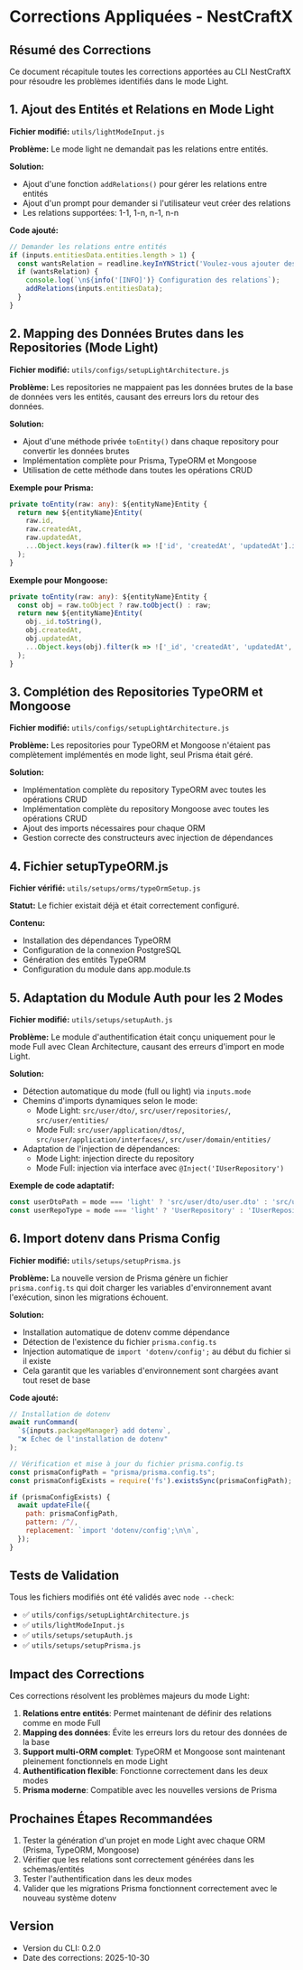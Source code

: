 # Corrections Appliquées - NestCraftX

## Résumé des Corrections

Ce document récapitule toutes les corrections apportées au CLI NestCraftX pour résoudre les problèmes identifiés dans le mode Light.

## 1. Ajout des Entités et Relations en Mode Light

**Fichier modifié:** `utils/lightModeInput.js`

**Problème:** Le mode light ne demandait pas les relations entre entités.

**Solution:**
- Ajout d'une fonction `addRelations()` pour gérer les relations entre entités
- Ajout d'un prompt pour demander si l'utilisateur veut créer des relations
- Les relations supportées: 1-1, 1-n, n-1, n-n

**Code ajouté:**
```javascript
// Demander les relations entre entités
if (inputs.entitiesData.entities.length > 1) {
  const wantsRelation = readline.keyInYNStrict('Voulez-vous ajouter des relations entre entites ?');
  if (wantsRelation) {
    console.log(`\n${info('[INFO]')} Configuration des relations`);
    addRelations(inputs.entitiesData);
  }
}
```

## 2. Mapping des Données Brutes dans les Repositories (Mode Light)

**Fichier modifié:** `utils/configs/setupLightArchitecture.js`

**Problème:** Les repositories ne mappaient pas les données brutes de la base de données vers les entités, causant des erreurs lors du retour des données.

**Solution:**
- Ajout d'une méthode privée `toEntity()` dans chaque repository pour convertir les données brutes
- Implémentation complète pour Prisma, TypeORM et Mongoose
- Utilisation de cette méthode dans toutes les opérations CRUD

**Exemple pour Prisma:**
```typescript
private toEntity(raw: any): ${entityName}Entity {
  return new ${entityName}Entity(
    raw.id,
    raw.createdAt,
    raw.updatedAt,
    ...Object.keys(raw).filter(k => !['id', 'createdAt', 'updatedAt'].includes(k)).map(k => raw[k])
  );
}
```

**Exemple pour Mongoose:**
```typescript
private toEntity(raw: any): ${entityName}Entity {
  const obj = raw.toObject ? raw.toObject() : raw;
  return new ${entityName}Entity(
    obj._id.toString(),
    obj.createdAt,
    obj.updatedAt,
    ...Object.keys(obj).filter(k => !['_id', 'createdAt', 'updatedAt', '__v'].includes(k)).map(k => obj[k])
  );
}
```

## 3. Complétion des Repositories TypeORM et Mongoose

**Fichier modifié:** `utils/configs/setupLightArchitecture.js`

**Problème:** Les repositories pour TypeORM et Mongoose n'étaient pas complètement implémentés en mode light, seul Prisma était géré.

**Solution:**
- Implémentation complète du repository TypeORM avec toutes les opérations CRUD
- Implémentation complète du repository Mongoose avec toutes les opérations CRUD
- Ajout des imports nécessaires pour chaque ORM
- Gestion correcte des constructeurs avec injection de dépendances

## 4. Fichier setupTypeORM.js

**Fichier vérifié:** `utils/setups/orms/typeOrmSetup.js`

**Statut:** Le fichier existait déjà et était correctement configuré.

**Contenu:**
- Installation des dépendances TypeORM
- Configuration de la connexion PostgreSQL
- Génération des entités TypeORM
- Configuration du module dans app.module.ts

## 5. Adaptation du Module Auth pour les 2 Modes

**Fichier modifié:** `utils/setups/setupAuth.js`

**Problème:** Le module d'authentification était conçu uniquement pour le mode Full avec Clean Architecture, causant des erreurs d'import en mode Light.

**Solution:**
- Détection automatique du mode (full ou light) via `inputs.mode`
- Chemins d'imports dynamiques selon le mode:
  - Mode Light: `src/user/dto/`, `src/user/repositories/`, `src/user/entities/`
  - Mode Full: `src/user/application/dtos/`, `src/user/application/interfaces/`, `src/user/domain/entities/`
- Adaptation de l'injection de dépendances:
  - Mode Light: injection directe du repository
  - Mode Full: injection via interface avec `@Inject('IUserRepository')`

**Exemple de code adaptatif:**
```javascript
const userDtoPath = mode === 'light' ? 'src/user/dto/user.dto' : 'src/user/application/dtos/user.dto';
const userRepoType = mode === 'light' ? 'UserRepository' : 'IUserRepository';
```

## 6. Import dotenv dans Prisma Config

**Fichier modifié:** `utils/setups/setupPrisma.js`

**Problème:** La nouvelle version de Prisma génère un fichier `prisma.config.ts` qui doit charger les variables d'environnement avant l'exécution, sinon les migrations échouent.

**Solution:**
- Installation automatique de dotenv comme dépendance
- Détection de l'existence du fichier `prisma.config.ts`
- Injection automatique de `import 'dotenv/config';` au début du fichier si il existe
- Cela garantit que les variables d'environnement sont chargées avant tout reset de base

**Code ajouté:**
```javascript
// Installation de dotenv
await runCommand(
  `${inputs.packageManager} add dotenv`,
  "❌ Échec de l'installation de dotenv"
);

// Vérification et mise à jour du fichier prisma.config.ts
const prismaConfigPath = "prisma/prisma.config.ts";
const prismaConfigExists = require('fs').existsSync(prismaConfigPath);

if (prismaConfigExists) {
  await updateFile({
    path: prismaConfigPath,
    pattern: /^/,
    replacement: `import 'dotenv/config';\n\n`,
  });
}
```

## Tests de Validation

Tous les fichiers modifiés ont été validés avec `node --check`:
- ✅ `utils/configs/setupLightArchitecture.js`
- ✅ `utils/lightModeInput.js`
- ✅ `utils/setups/setupAuth.js`
- ✅ `utils/setups/setupPrisma.js`

## Impact des Corrections

Ces corrections résolvent les problèmes majeurs du mode Light:

1. **Relations entre entités**: Permet maintenant de définir des relations comme en mode Full
2. **Mapping des données**: Évite les erreurs lors du retour des données de la base
3. **Support multi-ORM complet**: TypeORM et Mongoose sont maintenant pleinement fonctionnels en mode Light
4. **Authentification flexible**: Fonctionne correctement dans les deux modes
5. **Prisma moderne**: Compatible avec les nouvelles versions de Prisma

## Prochaines Étapes Recommandées

1. Tester la génération d'un projet en mode Light avec chaque ORM (Prisma, TypeORM, Mongoose)
2. Vérifier que les relations sont correctement générées dans les schemas/entités
3. Tester l'authentification dans les deux modes
4. Valider que les migrations Prisma fonctionnent correctement avec le nouveau système dotenv

## Version

- Version du CLI: 0.2.0
- Date des corrections: 2025-10-30
